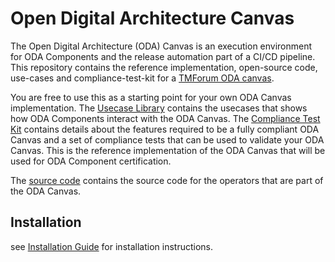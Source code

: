 # Open Digital Architecture Canvas

The Open Digital Architecture (ODA) Canvas is an execution environment for ODA Components and the release automation part of a CI/CD pipeline. This repository contains the reference implementation, open-source code, use-cases and compliance-test-kit for a [TMForum ODA canvas](https://www.tmforum.org/oda/deployment-runtime/oda-canvas/). 


You are free to use this as a starting point for your own ODA Canvas implementation. The [Usecase Library](usecase-library/README.md) contains the usecases that shows how ODA Components interact with the ODA Canvas. The [Compliance Test Kit](compliance-test-kit/README.md) contains details about the features required to be a fully compliant ODA Canvas and a set of compliance tests that can be used to validate your ODA Canvas. This is the reference implementation of the ODA Canvas that will be used for ODA Component certification. 

The [source code](source/README.md) contains the source code for the operators that are part of the ODA Canvas.

## Installation

see [Installation Guide](installation/README.md) for installation instructions.




